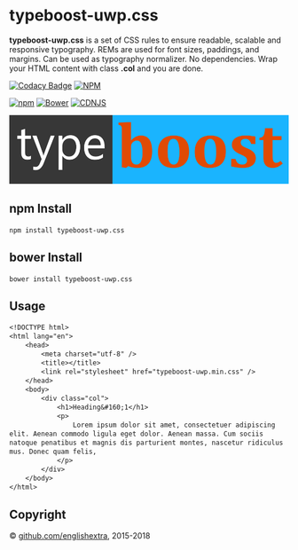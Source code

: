 # typeboost-uwp.css

**typeboost-uwp.css** is a set of CSS rules to ensure readable, scalable and responsive typography. REMs are used for font sizes, paddings, and margins. Can be used as typography normalizer. No dependencies. Wrap your HTML content with class **.col** and you are done.

[![Codacy Badge](https://api.codacy.com/project/badge/Grade/87e126f1473345bca23d3fa108408142)](https://www.codacy.com/app/englishextra/typeboost-uwp-css?utm_source=github.com&utm_medium=referral&utm_content=englishextra/typeboost-uwp.css&utm_campaign=badger)
[![NPM](https://nodei.co/npm/typeboost-uwp.css.png?downloads=true)](https://nodei.co/npm/typeboost-uwp.css/)

[![npm](https://img.shields.io/npm/v/typeboost-uwp.css.svg)](https://github.com/englishextra/typeboost-uwp.css)
[![Bower](https://img.shields.io/bower/v/typeboost-uwp.css.svg)](https://github.com/englishextra/typeboost-uwp.css)
[![CDNJS](https://img.shields.io/cdnjs/v/typeboost-uwp.css.svg)](https://cdnjs.com/libraries/typeboost-uwp.css)

[![typeboost-uwp.css](https://github.com/englishextra/typeboost-uwp.css/raw/master/img/typeboost-uwp.css-logo-1DB5FC-935x230.png)](https://github.com/englishextra/typeboost-uwp.css)

## npm Install

```
npm install typeboost-uwp.css
```

## bower Install

```
bower install typeboost-uwp.css
```

## Usage

```
<!DOCTYPE html>
<html lang="en">
	<head>
		<meta charset="utf-8" />
		<title></title>
		<link rel="stylesheet" href="typeboost-uwp.min.css" />
	</head>
	<body>
		<div class="col">
			<h1>Heading&#160;1</h1>
			<p>
				Lorem ipsum dolor sit amet, consectetuer adipiscing elit. Aenean commodo ligula eget dolor. Aenean massa. Cum sociis natoque penatibus et magnis dis parturient montes, nascetur ridiculus mus. Donec quam felis,
			</p>
		</div>
	</body>
</html>
```

## Copyright

© [github.com/englishextra](https://github.com/englishextra), 2015-2018